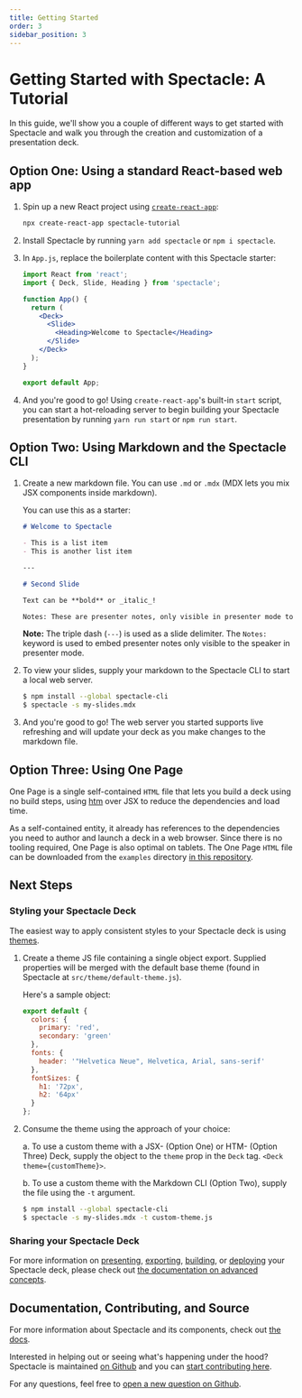 ```yaml
---
title: Getting Started
order: 3
sidebar_position: 3
---
```


# Getting Started with Spectacle: A Tutorial

In this guide, we'll show you a couple of different ways to get started with Spectacle and walk you through the creation and customization of a presentation deck.

## Option One: Using a standard React-based web app

1. Spin up a new React project using [`create-react-app`](https://github.com/facebook/create-react-app):

   ```bash
   npx create-react-app spectacle-tutorial
   ```

2. Install Spectacle by running `yarn add spectacle` or `npm i spectacle`.

3. In `App.js`, replace the boilerplate content with this Spectacle starter:

   ```jsx
   import React from 'react';
   import { Deck, Slide, Heading } from 'spectacle';

   function App() {
     return (
       <Deck>
         <Slide>
           <Heading>Welcome to Spectacle</Heading>
         </Slide>
       </Deck>
     );
   }

   export default App;
   ```

4. And you're good to go! Using `create-react-app`'s built-in `start` script, you can start a hot-reloading server to begin building your Spectacle presentation by running `yarn run start` or `npm run start`.

## Option Two: Using Markdown and the Spectacle CLI

1. Create a new markdown file. You can use `.md` or `.mdx` (MDX lets you mix JSX components inside markdown).

   You can use this as a starter:

   ```md
   # Welcome to Spectacle

   - This is a list item
   - This is another list item

   ---

   # Second Slide

   Text can be **bold** or _italic_!

   Notes: These are presenter notes, only visible in presenter mode to the speaker.
   ```

   **Note:** The triple dash (`---`) is used as a slide delimiter. The `Notes:` keyword is used to embed presenter notes only visible to the speaker in presenter mode.

2. To view your slides, supply your markdown to the Spectacle CLI to start a local web server.

   ```bash
   $ npm install --global spectacle-cli
   $ spectacle -s my-slides.mdx
   ```

3. And you're good to go! The web server you started supports live refreshing and will update your deck as you make changes to the markdown file.

## Option Three: Using One Page

One Page is a single self-contained `HTML` file that lets you build a deck using no build steps, using [htm](https://github.com/developit/htm) over JSX to reduce the dependencies and load time.

As a self-contained entity, it already has references to the dependencies you need to author and launch a deck in a web browser. Since there is no tooling required, One Page is also optimal on tablets. The One Page `HTML` file can be downloaded from the `examples` directory [in this repository](https://github.com/FormidableLabs/spectacle/blob/main/examples/one-page/index.html).

## Next Steps

### Styling your Spectacle Deck

The easiest way to apply consistent styles to your Spectacle deck is using [themes](./themes.md).

1. Create a theme JS file containing a single object export. Supplied properties will be merged with the default base theme (found in Spectacle at `src/theme/default-theme.js`).

   Here's a sample object:

   ```js
   export default {
     colors: {
       primary: 'red',
       secondary: 'green'
     },
     fonts: {
       header: '"Helvetica Neue", Helvetica, Arial, sans-serif'
     },
     fontSizes: {
       h1: '72px',
       h2: '64px'
     }
   };
   ```

2. Consume the theme using the approach of your choice:

   a. To use a custom theme with a JSX- (Option One) or HTM- (Option Three) Deck, supply the object to the `theme` prop in the `Deck` tag. `<Deck theme={customTheme}>`.

   b. To use a custom theme with the Markdown CLI (Option Two), supply the file using the `-t` argument.

   ```bash
   $ npm install --global spectacle-cli
   $ spectacle -s my-slides.mdx -t custom-theme.js
   ```

### Sharing your Spectacle Deck

For more information on [presenting](./index.md#presenting), [exporting](./advanced-concepts.md#exporting), [building](./advanced-concepts.md#build--deployment), or [deploying](./advanced-concepts.md#build--deployment) your Spectacle deck, please check out [the documentation on advanced concepts](./advanced-concepts.md).

## Documentation, Contributing, and Source

For more information about Spectacle and its components, check out [the docs](https://formidable.com/open-source/spectacle).

Interested in helping out or seeing what's happening under the hood? Spectacle is maintained [on Github](https://github.com/FormidableLabs/spectacle) and you can [start contributing here](https://github.com/FormidableLabs/spectacle/blob/main/CONTRIBUTING.md).

For any questions, feel free to [open a new question on Github](https://github.com/FormidableLabs/spectacle/issues/new?template=question.md).
